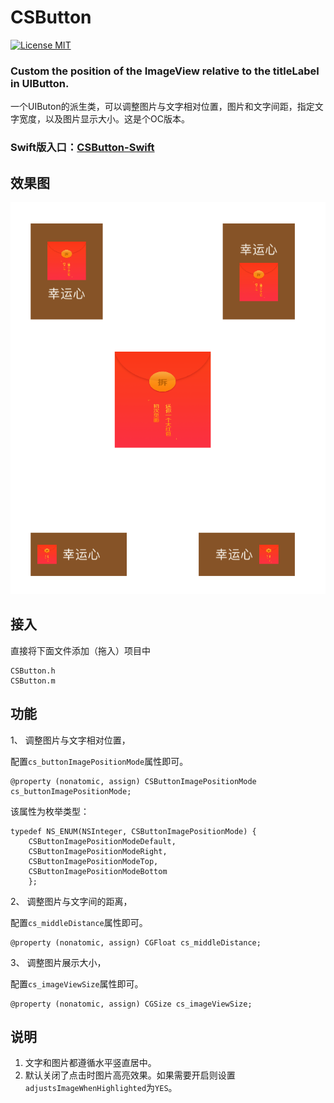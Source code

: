 # CSButton
[![License MIT](https://img.shields.io/badge/license-MIT-green.svg?style=flat)](https://raw.githubusercontent.com/chenaiwubu/CSButton/master/LICENSE) 

### Custom the position of the ImageView relative to the titleLabel in UIButton.

一个UIButon的派生类，可以调整图片与文字相对位置，图片和文字间距，指定文字宽度，以及图片显示大小。这是个OC版本。

### Swift版入口：[CSButton-Swift](https://github.com/JoslynWu/CSButton-Swift)


## 效果图

![](/Screenshot/CSButton_show.png)

## 接入

直接将下面文件添加（拖入）项目中

```
CSButton.h
CSButton.m
```

## 功能

1、 调整图片与文字相对位置，

配置`cs_buttonImagePositionMode`属性即可。

```
@property (nonatomic, assign) CSButtonImagePositionMode cs_buttonImagePositionMode;
```

该属性为枚举类型：

```
typedef NS_ENUM(NSInteger, CSButtonImagePositionMode) {
    CSButtonImagePositionModeDefault,
    CSButtonImagePositionModeRight, 
	CSButtonImagePositionModeTop,
	CSButtonImagePositionModeBottom  
    };
```

2、 调整图片与文字间的距离，

配置`cs_middleDistance`属性即可。

```
@property (nonatomic, assign) CGFloat cs_middleDistance;
```

3、 调整图片展示大小，

配置`cs_imageViewSize`属性即可。

```
@property (nonatomic, assign) CGSize cs_imageViewSize;
```

## 说明

1. 文字和图片都遵循水平竖直居中。
2. 默认关闭了点击时图片高亮效果。如果需要开启则设置`adjustsImageWhenHighlighted`为`YES`。

